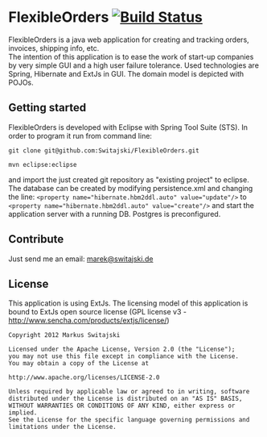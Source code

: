 FlexibleOrders [![Build Status](http://93.180.154.157:8080/buildStatus/icon?job=FlexibleOrders)](http://93.180.154.157:8080/job/FlexibleOrders/) 
==============

FlexibleOrders is a java web application for creating and tracking orders, invoices, shipping info, etc.  
The intention of this application is to ease the work of start-up companies by very simple GUI and a high user failure tolerance. 
Used technologies are Spring, Hibernate and ExtJs in GUI. The domain model is depicted with POJOs.

Getting started
---------------
FlexibleOrders is developed with Eclipse with Spring Tool Suite (STS). In order to program it run from command line: 

`git clone git@github.com:Switajski/FlexibleOrders.git`

`mvn eclipse:eclipse`

and import the just created git repository as "existing project" to eclipse. The database can be created by modifying persistence.xml and changing the line:
`<property name="hibernate.hbm2ddl.auto" value="update"/>`
to 
`<property name="hibernate.hbm2ddl.auto" value="create"/>`
and start the application server with a running DB. Postgres is preconfigured.

Contribute
----------
Just send me an email: marek@switajski.de

License
-------
This application is using ExtJs. The licensing model of this application is bound to ExtJs open source license (GPL license v3 - http://www.sencha.com/products/extjs/license/)

    Copyright 2012 Markus Switajski
    
    Licensed under the Apache License, Version 2.0 (the "License");
    you may not use this file except in compliance with the License.
    You may obtain a copy of the License at
    
    http://www.apache.org/licenses/LICENSE-2.0
    
    Unless required by applicable law or agreed to in writing, software
    distributed under the License is distributed on an "AS IS" BASIS,
    WITHOUT WARRANTIES OR CONDITIONS OF ANY KIND, either express or implied.
    See the License for the specific language governing permissions and
    limitations under the License.
